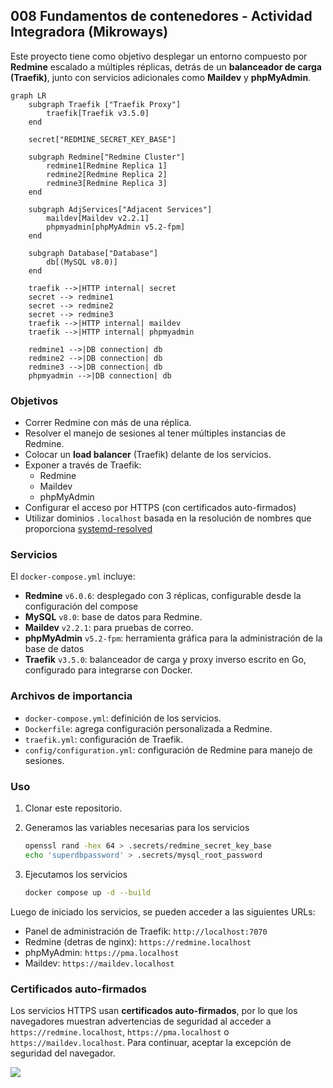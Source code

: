 ## 008 Fundamentos de contenedores - Actividad Integradora (Mikroways)

Este proyecto tiene como objetivo desplegar un entorno compuesto por **Redmine** escalado a múltiples réplicas, detrás de un **balanceador de carga (Traefik)**, junto con servicios adicionales como **Maildev** y **phpMyAdmin**. 

``` mermaid
graph LR
	subgraph Traefik ["Traefik Proxy"]
		traefik[Traefik v3.5.0]
	end

	secret["REDMINE_SECRET_KEY_BASE"]

	subgraph Redmine["Redmine Cluster"]
		redmine1[Redmine Replica 1]
		redmine2[Redmine Replica 2]
		redmine3[Redmine Replica 3]
	end
	
	subgraph AdjServices["Adjacent Services"]
		maildev[Maildev v2.2.1]
		phpmyadmin[phpMyAdmin v5.2-fpm]
	end
	
	subgraph Database["Database"]
		db[(MySQL v8.0)]
	end

	traefik -->|HTTP internal| secret
	secret --> redmine1
	secret --> redmine2
	secret --> redmine3
	traefik -->|HTTP internal| maildev
	traefik -->|HTTP internal| phpmyadmin

	redmine1 -->|DB connection| db
	redmine2 -->|DB connection| db
	redmine3 -->|DB connection| db
	phpmyadmin -->|DB connection| db

```

### Objetivos
- Correr Redmine con más de una réplica.
- Resolver el manejo de sesiones al tener múltiples instancias de Redmine.
- Colocar un **load balancer** (Traefik) delante de los servicios.
- Exponer a través de Traefik:
  - Redmine
  - Maildev
  - phpMyAdmin
- Configurar el acceso por HTTPS (con certificados auto-firmados)
- Utilizar dominios `.localhost` basada en la resolución de nombres que proporciona [systemd-resolved](https://man.archlinux.org/man/systemd-resolved.8)

### Servicios

El `docker-compose.yml` incluye:

- **Redmine** `v6.0.6`: desplegado con 3 réplicas, configurable desde la configuración del compose
- **MySQL** `v8.0`: base de datos para Redmine.  
- **Maildev** `v2.2.1`: para pruebas de correo.  
- **phpMyAdmin** `v5.2-fpm`: herramienta gráfica para la administración de la base de datos  
- **Traefik** `v3.5.0`: balanceador de carga y proxy inverso escrito en Go, configurado para integrarse con Docker.

### Archivos de importancia

- `docker-compose.yml`: definición de los servicios.
- `Dockerfile`: agrega configuración personalizada a Redmine.
- `traefik.yml`: configuración de Traefik.
- `config/configuration.yml`: configuración de Redmine para manejo de sesiones.

### Uso

1. Clonar este repositorio.
2. Generamos las variables necesarias para los servicios 
	 ``` sh
	 openssl rand -hex 64 > .secrets/redmine_secret_key_base
	 echo 'superdbpassword' > .secrets/mysql_root_password
	 ```
3. Ejecutamos los servicios

	```bash
   docker compose up -d --build
   ```

Luego de iniciado los servicios, se pueden acceder a las siguientes URLs:
- Panel de administración de Traefik: `http://localhost:7070`
- Redmine (detras de nginx): `https://redmine.localhost`
- phpMyAdmin: `https://pma.localhost`
- Maildev: `https://maildev.localhost`


### Certificados auto-firmados
Los servicios HTTPS usan **certificados auto-firmados**, por lo que los navegadores muestran advertencias de seguridad al acceder a `https://redmine.localhost`, `https://pma.localhost` o `https://maildev.localhost`. Para continuar, aceptar la excepción de seguridad del navegador. 

![](.images/warningselfcert.png)


